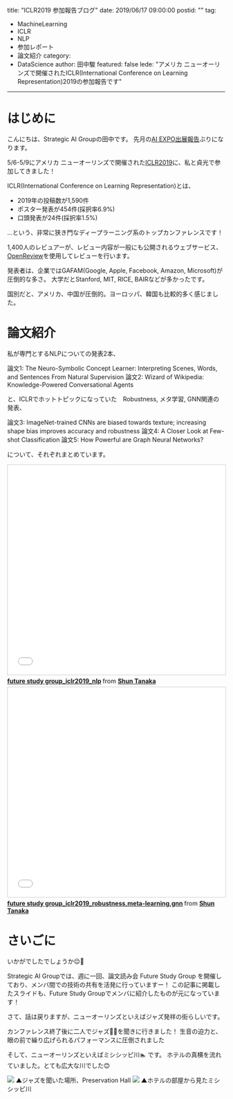 title: "ICLR2019 参加報告ブログ"
date: 2019/06/17 09:00:00
postid: ""
tag:
  - MachineLearning
  - ICLR
  - NLP
  - 参加レポート
  - 論文紹介
category:
  - DataScience
author: 田中駿
featured: false
lede: "アメリカ ニューオーリンズで開催されたICLR(International Conference on Learning Representation)2019の参加報告です"
---

# はじめに
こんにちは、Strategic AI Groupの田中です。
先月の[AI EXPO出展報告](/articles/20190515/)ぶりになります。

5/6-5/9にアメリカ ニューオーリンズで開催された[ICLR2019](https://iclr.cc/Conferences/2019)に、私と貞光で参加してきました！

ICLR(International Conference on Learning Representation)とは、

* 2019年の投稿数が1,590件
* ポスター発表が454件(採択率6.9%)
* 口頭発表が24件(採択率1.5%)

...という、非常に狭き門なディープラーニング系のトップカンファレンスです！

1,400人のレビュアーが、レビュー内容が一般にも公開されるウェブサービス、[OpenReview](https://openreview.net/)を使用してレビューを行います。

発表者は、企業ではGAFAM(Google, Apple, Facebook, Amazon, Microsoft)が圧倒的な多さ。
大学だとStanford, MIT, RICE, BAIRなどが多かったです。

国別だと、アメリカ、中国が圧倒的。ヨーロッパ、韓国も比較的多く感じました。


# 論文紹介

私が専門とするNLPについての発表2本、

論文1: The Neuro-Symbolic Concept Learner: Interpreting Scenes, Words, and Sentences From Natural Supervision
論文2: Wizard of Wikipedia: Knowledge-Powered Conversational Agents

と、ICLRでホットトピックになっていた　Robustness, メタ学習, GNN関連の発表、

論文3: ImageNet-trained CNNs are biased towards texture; increasing shape bias improves accuracy and robustness
論文4: A Closer Look at Few-shot Classification
論文5: How Powerful are Graph Neural Networks?

について、それぞれまとめています。

<iframe src="//www.slideshare.net/slideshow/embed_code/key/vS4eTXxoSAkhio" width="595" height="485" frameborder="0" marginwidth="0" marginheight="0" scrolling="no" style="border:1px solid #CCC; border-width:1px; margin-bottom:5px; max-width: 100%;" allowfullscreen> </iframe> <div style="margin-bottom:5px"> <strong> <a href="//www.slideshare.net/secret/vS4eTXxoSAkhio" title="future study group_iclr2019_nlp" target="_blank">future study group_iclr2019_nlp</a> </strong> from <strong><a href="https://www.slideshare.net/cbutters400" target="_blank">Shun Tanaka</a></strong> </div>

<iframe src="//www.slideshare.net/slideshow/embed_code/key/MPTB6KnvPE9lZt" width="595" height="485" frameborder="0" marginwidth="0" marginheight="0" scrolling="no" style="border:1px solid #CCC; border-width:1px; margin-bottom:5px; max-width: 100%;" allowfullscreen> </iframe> <div style="margin-bottom:5px"> <strong> <a href="//www.slideshare.net/secret/MPTB6KnvPE9lZt" title="future study group_iclr2019_robustness,meta-learning,gnn" target="_blank">future study group_iclr2019_robustness,meta-learning,gnn</a> </strong> from <strong><a href="https://www.slideshare.net/cbutters400" target="_blank">Shun Tanaka</a></strong> </div>


# さいごに

いかがでしたでしょうか😌👏

Strategic AI Groupでは、週に一回、論文読み会 Future Study Group を開催しており、メンバ間での技術の共有を活発に行っていますー！
この記事に掲載したスライドも、Future Study Groupでメンバに紹介したものが元になっています！


さて、話は戻りますが、ニューオーリンズといえばジャズ発祥の街らしいです。

カンファレンス終了後に二人でジャズ🎷🎺を聞きに行きました！
生音の迫力と、眼の前で繰り広げられるパフォーマンスに圧倒されました

そして、ニューオーリンズといえばミシシッピ川🏊 です。
ホテルの真横を流れていました。とても広大な川でした😊

<img src="/images/20190617/photo_20190617_01.jpeg">
▲ジャズを聞いた場所、Preservation Hall


<img src="/images/20190617/photo_20190617_02.jpeg">
▲ホテルの部屋から見たミシシッピ川

